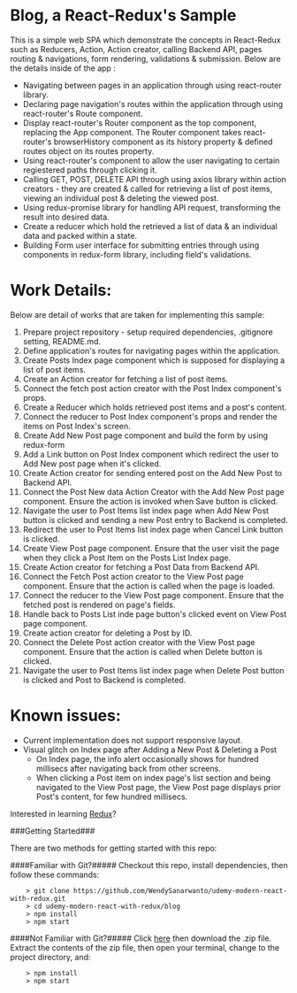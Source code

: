 # Blog, a React-Redux's Sample

This is a simple web SPA which demonstrate the concepts in React-Redux such as Reducers, Action, Action creator, calling Backend API, pages routing & navigations, form rendering, validations & submission. 
Below are the details inside of the app :

- Navigating between pages in an application through using react-router library.
- Declaring page navigation's routes within the application through using react-router's Route component.
- Display react-router's Router component as the top component, replacing the App component. The Router component takes react-router's browserHistory component as its history property & defined routes object on its routes property.
- Using react-router's <Link> component to allow the user navigating to certain regiestered paths through clicking it.
- Calling GET, POST, DELETE API through using axios library within action creators - they are created &amp; called for retrieving a list of post items, viewing an individual post &amp; deleting the viewed post.
- Using redux-promise library for handling API request, transforming the result into desired data.
- Create a reducer which hold the retrieved a list of data &amp; an individual data and packed within a state.
- Building Form user interface for submitting entries through using components in redux-form library, including field's validations.

# Work Details:
Below are detail of works that are taken for implementing this sample:

1. Prepare project repository - setup required dependencies, .gitignore setting, README.md.
2. Define application's routes for navigating pages within the application.
3. Create Posts Index page component which is supposed for displaying a list of post items.
4. Create an Action creator for fetching a list of post items.
5. Connect the fetch post action creator with the Post Index component's props.
6. Create a Reducer which holds retrieved post items and a post's content.
7. Connect the reducer to Post Index component's props and render the items on Post Index's screen.
8. Create Add New Post page component and build the form by using redux-form 
9. Add a Link button on Post Index component which redirect the user to Add New post page when it's clicked.
10. Create Action creator for sending entered post on the Add New Post to Backend API.
11. Connect the Post New data Action Creator with the Add New Post page component. Ensure the action is invoked when Save button is clicked.
12. Navigate the user to Post Items list index page when Add New Post button is clicked and sending a new Post entry to Backend is completed.
13. Redirect the user to Post Items list index page when Cancel Link button is clicked.
14. Create View Post page component. Ensure that the user visit the page when they click a Post Item on the Posts List Index page.
15. Create Action creator for fetching a Post Data from Backend API.
16. Connect the Fetch Post action creator to the View Post page component. Ensure that the action is called when the page is loaded.
17. Connect the reducer to the View Post page component. Ensure that the fetched post is rendered on page's fields.
18. Handle back to Posts List inde page button's clicked event on View Post page component.
19. Create action creator for deleting a Post by ID. 
20. Connect the Delete Post action creator with the View Post page component. Ensure that the action is called when Delete button is clicked.
21. Navigate the user to Post Items list index page when Delete Post button is clicked and Post to Backend is completed.

# Known issues:

- Current implementation does not support responsive layout.
- Visual glitch on Index page after Adding a New Post &amp; Deleting a Post 
   - On Index page, the info alert occasionally shows for hundred millisecs after navigating back from other screens.
   - When clicking a Post item on index page's list section and being navigated to the View Post page, the View Post page displays prior Post's content, for few hundred millisecs.

Interested in learning [Redux](https://www.udemy.com/react-redux/)?

###Getting Started###

There are two methods for getting started with this repo:

####Familiar with Git?#####
Checkout this repo, install dependencies, then follow these commands:

```
	> git clone https://github.com/WendySanarwanto/udemy-modern-react-with-redux.git
	> cd udemy-modern-react-with-redux/blog
	> npm install
	> npm start
```

####Not Familiar with Git?#####
Click [here](https://github.com/WendySanarwanto/udemy-modern-react-with-redux/archive/master.zip) then download the .zip file.  
Extract the contents of the zip file, then open your terminal, change to the project directory, and:

```
	> npm install
	> npm start
```
